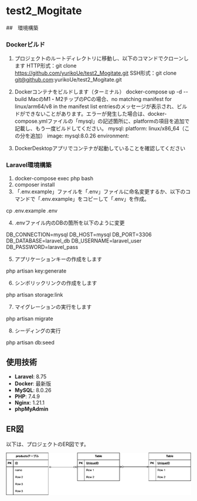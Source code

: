 # test2_Mogitate

##　環境構築

### Dockerビルド
1. プロジェクトのルートディレクトリに移動し、以下のコマンドでクローンします
HTTP形式：git clone https://github.com/yurikoUe/test2_Mogitate.git
SSH形式：git clone git@github.com:yurikoUe/test2_Mogitate.git

2. Dockerコンテナをビルドします（ターミナル）
docker-compose up -d --build
    MacのM1・M2チップのPCの場合、no matching manifest for linux/arm64/v8 in the manifest list entriesのメッセージが表示され、ビルドができないことがあります。エラーが発生した場合は、docker-compose.ymlファイルの「mysql」の記述箇所に、platformの項目を追加で記載し、もう一度ビルドしてください。
    mysql:
        platform: linux/x86_64（この分を追加）
        image: mysql:8.0.26
        environment:

3. DockerDesktopアプリでコンテナが起動していることを確認してください

### Laravel環境構築
1. docker-compose exec php bash
2. composer install
3. 「.env.example」ファイルを「.env」ファイルに命名変更するか、以下のコマンドで「.env.example」をコピーして「.env」を作成。

cp .env.example .env

4. .envファイル内のDBの箇所を以下のように変更

DB_CONNECTION=mysql
DB_HOST=mysql
DB_PORT=3306
DB_DATABASE=laravel_db
DB_USERNAME=laravel_user
DB_PASSWORD=laravel_pass

5. アプリケーションキーの作成をします

php artisan key:generate

6. シンボリックリンクの作成をします

php artisan storage:link

7. マイグレーションの実行をします

php artisan migrate

8. シーディングの実行

php artisan db:seed


## 使用技術
- **Laravel**: 8.75
- **Docker**: 最新版
- **MySQL**: 8.0.26
- **PHP**: 7.4.9
- **Nginx**: 1.21.1
- **phpMyAdmin**

## ER図

以下は、プロジェクトのER図です。

![ER図](./docs/er_diagram.png)


